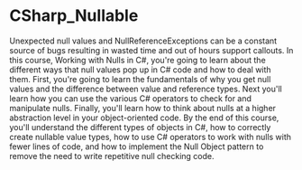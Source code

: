 # CSharp_Nullable
Unexpected null values and NullReferenceExceptions can be a constant source of bugs resulting in wasted time and out of hours support callouts. In this course, Working with Nulls in C#, you're going to learn about the different ways that null values pop up in C# code and how to deal with them. First, you're going to learn the fundamentals of why you get null values and the difference between value and reference types. Next you'll learn how you can use the various C# operators to check for and manipulate nulls. Finally, you'll learn how to think about nulls at a higher abstraction level in your object-oriented code. By the end of this course, you'll understand the different types of objects in C#, how to correctly create nullable value types, how to use C# operators to work with nulls with fewer lines of code, and how to implement the Null Object pattern to remove the need to write repetitive null checking code.

